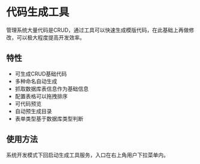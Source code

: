 # 代码生成工具
管理系统大量代码是CRUD，通过工具可以快速生成模版代码，在此基础上再做修改，可以极大程度提高开发效率。

## 特性

- 可生成CRUD基础代码
- 多种命名自动生成
- 抓取数据库表信息作为基础信息
- 配置表格可以拖拽排序
- 可代码预览
- 自动预生成目录
- 表单类型基于数据库类型判断

## 使用方法
系统开发模式下回启动生成工具服务，入口在右上角用户下拉菜单内。
 
